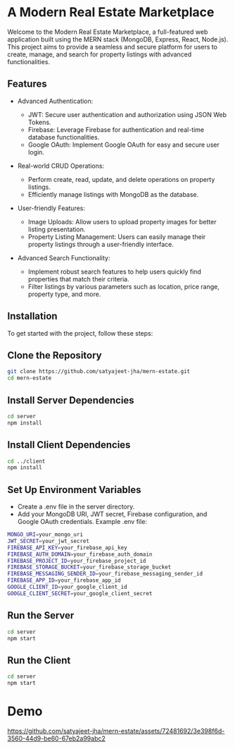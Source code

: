 
# A Modern Real Estate Marketplace


Welcome to the Modern Real Estate Marketplace, a full-featured web application built using the MERN stack (MongoDB, Express, React, Node.js). This project aims to provide a seamless and secure platform for users to create, manage, and search for property listings with advanced functionalities.


## Features

- Advanced Authentication:

    - JWT: Secure user authentication and authorization using JSON Web Tokens.
    - Firebase: Leverage Firebase for authentication and real-time database functionalities.
    - Google OAuth: Implement Google OAuth for easy and secure user login.
- Real-world CRUD Operations:

    - Perform create, read, update, and delete operations on property listings.
     - Efficiently manage listings with MongoDB as the database.
- User-friendly Features:

    - Image Uploads: Allow users to upload property images for better listing presentation.
     - Property Listing Management: Users can easily manage their property listings through a user-friendly interface.
- Advanced Search Functionality:

    - Implement robust search features to help users quickly find properties that match their criteria.
    - Filter listings by various parameters such as location, price range, property type, and more.


## Installation

To get started with the project, follow these steps:

## Clone the Repository
```bash
git clone https://github.com/satyajeet-jha/mern-estate.git
cd mern-estate

```

## Install Server Dependencies
```bash
cd server
npm install

```

## Install Client Dependencies
```bash
cd ../client
npm install

```

## Set Up Environment Variables
- Create a .env file in the server directory.
- Add your MongoDB URI, JWT secret, Firebase configuration, and Google OAuth credentials.
Example .env file:
```bash
MONGO_URI=your_mongo_uri
JWT_SECRET=your_jwt_secret
FIREBASE_API_KEY=your_firebase_api_key
FIREBASE_AUTH_DOMAIN=your_firebase_auth_domain
FIREBASE_PROJECT_ID=your_firebase_project_id
FIREBASE_STORAGE_BUCKET=your_firebase_storage_bucket
FIREBASE_MESSAGING_SENDER_ID=your_firebase_messaging_sender_id
FIREBASE_APP_ID=your_firebase_app_id
GOOGLE_CLIENT_ID=your_google_client_id
GOOGLE_CLIENT_SECRET=your_google_client_secret

```

## Run the Server
```bash
cd server
npm start

```

## Run the Client
```bash
cd server
npm start
```

# Demo 
https://github.com/satyajeet-jha/mern-estate/assets/72481692/3e398f6d-3560-44d9-be60-67eb2a99abc2



    
